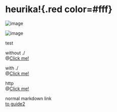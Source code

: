 # heurika!{.red color=#fff}


![image](https://images.unsplash.com/photo-1696461353431-32c529d4585d?ixlib=rb-4.0.3&ixid=M3wxMjA3fDB8MHx0b3BpYy1mZWVkfDR8RnpvM3p1T0hONnd8fGVufDB8fHx8fA%3D%3D&auto=format&fit=crop&w=400&q=60)


![image](https://images.unsplash.com/photo-1696461353431-32c529d4585d?ixlib=rb-4.0.3&ixid=M3wxMjA3fDB8MHx0b3BpYy1mZWVkfDR8RnpvM3p1T0hONnd8fGVufDB8fHx8fA%3D%3D&auto=format&fit=crop&w=400&q=60)

test


without ./  
@[Click me!](media/nested/guide2.md)

with ./  
@[Click me!](./media/nested/guide2.md)

http  
@[Click me!](https://github.com/openguideapp/demo_guide)

normal markdown link  
[to guide2](media/nested/guide2.md)
